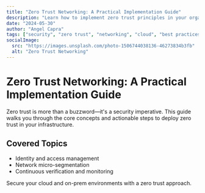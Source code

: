 ```yaml
---
title: "Zero Trust Networking: A Practical Implementation Guide"
description: "Learn how to implement zero trust principles in your organization, from identity management to micro-segmentation and continuous monitoring."
date: "2024-05-30"
author: "Angel Capra"
tags: ["security", "zero trust", "networking", "cloud", "best practices"]
socialImage:
  src: "https://images.unsplash.com/photo-1506744038136-46273834b3fb"
  alt: "Zero Trust Networking"
---
```


# Zero Trust Networking: A Practical Implementation Guide

Zero trust is more than a buzzword—it's a security imperative. This guide walks you through the core concepts and actionable steps to deploy zero trust in your infrastructure.

## Covered Topics

- Identity and access management
- Network micro-segmentation
- Continuous verification and monitoring

Secure your cloud and on-prem environments with a zero trust approach.
